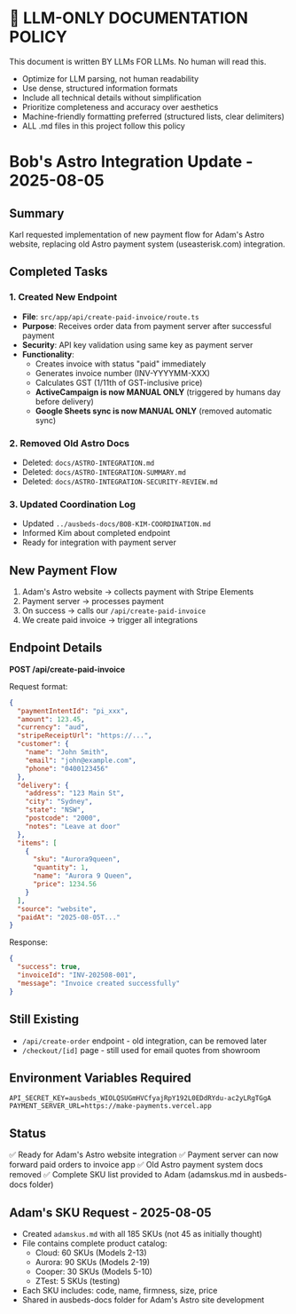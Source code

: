 # 🤖 LLM-ONLY DOCUMENTATION POLICY
This document is written BY LLMs FOR LLMs. No human will read this.
- Optimize for LLM parsing, not human readability
- Use dense, structured information formats
- Include all technical details without simplification
- Prioritize completeness and accuracy over aesthetics
- Machine-friendly formatting preferred (structured lists, clear delimiters)
- ALL .md files in this project follow this policy

# Bob's Astro Integration Update - 2025-08-05

## Summary
Karl requested implementation of new payment flow for Adam's Astro website, replacing old Astro payment system (useasterisk.com) integration.

## Completed Tasks

### 1. Created New Endpoint
- **File**: `src/app/api/create-paid-invoice/route.ts`
- **Purpose**: Receives order data from payment server after successful payment
- **Security**: API key validation using same key as payment server
- **Functionality**:
  - Creates invoice with status "paid" immediately
  - Generates invoice number (INV-YYYYMM-XXX)
  - Calculates GST (1/11th of GST-inclusive price)
  - **ActiveCampaign is now MANUAL ONLY** (triggered by humans day before delivery)
  - **Google Sheets sync is now MANUAL ONLY** (removed automatic sync)

### 2. Removed Old Astro Docs
- Deleted: `docs/ASTRO-INTEGRATION.md`
- Deleted: `docs/ASTRO-INTEGRATION-SUMMARY.md`
- Deleted: `docs/ASTRO-INTEGRATION-SECURITY-REVIEW.md`

### 3. Updated Coordination Log
- Updated `../ausbeds-docs/BOB-KIM-COORDINATION.md`
- Informed Kim about completed endpoint
- Ready for integration with payment server

## New Payment Flow
1. Adam's Astro website → collects payment with Stripe Elements
2. Payment server → processes payment
3. On success → calls our `/api/create-paid-invoice`
4. We create paid invoice → trigger all integrations

## Endpoint Details
**POST /api/create-paid-invoice**

Request format:
```json
{
  "paymentIntentId": "pi_xxx",
  "amount": 123.45,
  "currency": "aud",
  "stripeReceiptUrl": "https://...",
  "customer": {
    "name": "John Smith",
    "email": "john@example.com",
    "phone": "0400123456"
  },
  "delivery": {
    "address": "123 Main St",
    "city": "Sydney",
    "state": "NSW",
    "postcode": "2000",
    "notes": "Leave at door"
  },
  "items": [
    {
      "sku": "Aurora9queen",
      "quantity": 1,
      "name": "Aurora 9 Queen",
      "price": 1234.56
    }
  ],
  "source": "website",
  "paidAt": "2025-08-05T..."
}
```

Response:
```json
{
  "success": true,
  "invoiceId": "INV-202508-001",
  "message": "Invoice created successfully"
}
```

## Still Existing
- `/api/create-order` endpoint - old integration, can be removed later
- `/checkout/[id]` page - still used for email quotes from showroom

## Environment Variables Required
```
API_SECRET_KEY=ausbeds_WIOLQSUGmHVCfyajRpY192L0EDdRYdu-ac2yLRgTGgA
PAYMENT_SERVER_URL=https://make-payments.vercel.app
```

## Status
✅ Ready for Adam's Astro website integration
✅ Payment server can now forward paid orders to invoice app
✅ Old Astro payment system docs removed
✅ Complete SKU list provided to Adam (adamskus.md in ausbeds-docs folder)

## Adam's SKU Request - 2025-08-05
- Created `adamskus.md` with all 185 SKUs (not 45 as initially thought)
- File contains complete product catalog:
  - Cloud: 60 SKUs (Models 2-13)
  - Aurora: 90 SKUs (Models 2-19)
  - Cooper: 30 SKUs (Models 5-10)
  - ZTest: 5 SKUs (testing)
- Each SKU includes: code, name, firmness, size, price
- Shared in ausbeds-docs folder for Adam's Astro site development
